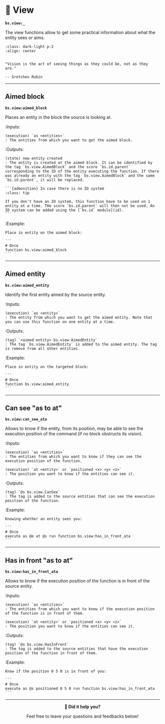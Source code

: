 # 👀 View

**`bs.view:_`**

The view functions allow to get some practical information about what the entity sees or aims.

```{image} img/eye.png
:class: dark-light p-2
:align: center
```

```{epigraph}

"Vision is the act of seeing things as they could be, not as they are."

-- Gretchen Rubin
```

---

## Aimed block

**`bs.view:aimed_block`**

Places an entity in the block the source is looking at.

:Inputs:

    (execution) `as <entities>`
    : The entities from which you want to get the aimed block.

:Outputs:

    (state) new entity created
    : The entity is created at the aimed block. It can be identified by the tag `bs.view.AimedBlock` and the score `bs.id.parent` corresponding to the ID of the entity executing the function. If there was already an entity with the tag `bs.view.AimedBlock` and the same `bs.id.parent`, it will be replaced.

    ```{admonition} In case there is no ID system
    :class: tip

    If you don't have an ID system, this function have to be used on 1 entity at a time. THe score `bs.id.parent` will then not be used. An ID system can be added using the [`bs.id` module](id).
    ```

:Example:

    Place in entity on the aimed block:

    ```
    # Once
    function bs.view:aimed_block
    ```

---

## Aimed entity

**`bs.view:aimed_entity`**

Identify the first entity aimed by the source entity.

:Inputs:

    (execution) `as <entity>`
    : The entity from which you want to get the aimed entity. Note that you can use this function on one entity at a time.

:Outputs:

    (tag) `<aimed entity> bs.view.AimedEntity`
    : The tag `bs.view.AimedEntity` is added to the aimed entity. The tag is remove from all other entities.

:Example:

    Place in entity on the targeted block:

    ```
    # Once
    function bs.view:aimed_entity
    ```

---

## Can see "as to at"

**`bs.view:can_see_ata`**

Allows to know if the entity, from its position, may be able to see the execution position of the command (if no block obstructs its vision).

:Inputs:

    (execution) `as <entities>`
    : The entities from which you want to know if they can see the execution position of the function.

    (execution) `at <entity>` or `positioned <x> <y> <z>`
    : The position you want to know if the entities can see it.

:Outputs:

    (tag) `@s bs.view.CanSee`
    : The tag is added to the source entities that can see the execution position of the function.

:Example:

    Knowing whether an entity sees you:

    ```
    # Once
    execute as @e at @s run function bs.view:has_in_front_ata
    ```

---

## Has in front "as to at"

**`bs.view:has_in_front_ata`**

Allows to know if the execution position of the function is in front of the source entity.

:Inputs:

    (execution) `as <entities>`
    : The entities from which you want to know if the execution position of the function is in front of them.

    (execution) `at <entity>` or `positioned <x> <y> <z>`
    : The position you want to know if the entities can see it.

:Outputs:

    (tag) `@s bs.view.HasInFront`
    : The tag is added to the source entities that have the execution position of the function in front of them.

:Example:

    Know if the position 0 5 0 is in front of you:

    ```
    # Once
    execute as @s positioned 0 5 0 run function bs.view:has_in_front_ata
    ```

---

<div align=center>

**💬 Did it help you?**

Feel free to leave your questions and feedbacks below!

</div>

<script src="https://giscus.app/client.js"
        data-repo="Gunivers/Glibs"
        data-repo-id="R_kgDOHQjqYg"
        data-category="Documentation"
        data-category-id="DIC_kwDOHQjqYs4CUQpy"
        data-mapping="title"
        data-strict="0"
        data-reactions-enabled="1"
        data-emit-metadata="0"
        data-input-position="bottom"
        data-theme="light"
        data-lang="fr"
        data-loading="lazy"
        crossorigin="anonymous"
        async>
</script>
